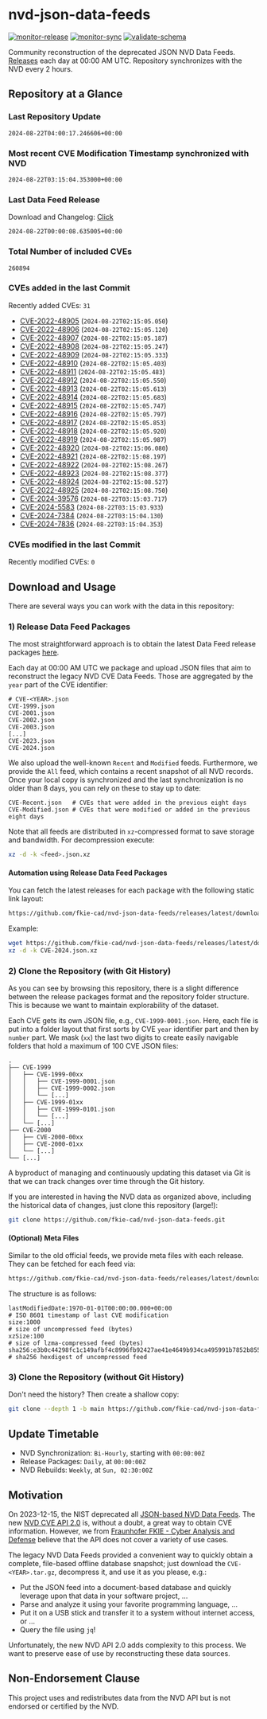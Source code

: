 # nvd-json-data-feeds

[![monitor-release](https://github.com/fkie-cad/nvd-json-data-feeds/actions/workflows/monitor_release.yml/badge.svg)](https://github.com/fkie-cad/nvd-json-data-feeds/actions/workflows/monitor_release.yml)
[![monitor-sync](https://github.com/fkie-cad/nvd-json-data-feeds/actions/workflows/monitor_sync.yml/badge.svg)](https://github.com/fkie-cad/nvd-json-data-feeds/actions/workflows/monitor_sync.yml)
[![validate-schema](https://github.com/fkie-cad/nvd-json-data-feeds/actions/workflows/validate_schema.yml/badge.svg)](https://github.com/fkie-cad/nvd-json-data-feeds/actions/workflows/validate_schema.yml)

Community reconstruction of the deprecated JSON NVD Data Feeds.
[Releases](https://github.com/fkie-cad/nvd-json-data-feeds/releases/latest) each day at 00:00 AM UTC.
Repository synchronizes with the NVD every 2 hours.

## Repository at a Glance

### Last Repository Update

```plain
2024-08-22T04:00:17.246606+00:00
```

### Most recent CVE Modification Timestamp synchronized with NVD

```plain
2024-08-22T03:15:04.353000+00:00
```

### Last Data Feed Release

Download and Changelog: [Click](https://github.com/fkie-cad/nvd-json-data-feeds/releases/latest)

```plain
2024-08-22T00:00:08.635005+00:00
```

### Total Number of included CVEs

```plain
260894
```

### CVEs added in the last Commit

Recently added CVEs: `31`

- [CVE-2022-48905](CVE-2022/CVE-2022-489xx/CVE-2022-48905.json) (`2024-08-22T02:15:05.050`)
- [CVE-2022-48906](CVE-2022/CVE-2022-489xx/CVE-2022-48906.json) (`2024-08-22T02:15:05.120`)
- [CVE-2022-48907](CVE-2022/CVE-2022-489xx/CVE-2022-48907.json) (`2024-08-22T02:15:05.187`)
- [CVE-2022-48908](CVE-2022/CVE-2022-489xx/CVE-2022-48908.json) (`2024-08-22T02:15:05.247`)
- [CVE-2022-48909](CVE-2022/CVE-2022-489xx/CVE-2022-48909.json) (`2024-08-22T02:15:05.333`)
- [CVE-2022-48910](CVE-2022/CVE-2022-489xx/CVE-2022-48910.json) (`2024-08-22T02:15:05.403`)
- [CVE-2022-48911](CVE-2022/CVE-2022-489xx/CVE-2022-48911.json) (`2024-08-22T02:15:05.483`)
- [CVE-2022-48912](CVE-2022/CVE-2022-489xx/CVE-2022-48912.json) (`2024-08-22T02:15:05.550`)
- [CVE-2022-48913](CVE-2022/CVE-2022-489xx/CVE-2022-48913.json) (`2024-08-22T02:15:05.613`)
- [CVE-2022-48914](CVE-2022/CVE-2022-489xx/CVE-2022-48914.json) (`2024-08-22T02:15:05.683`)
- [CVE-2022-48915](CVE-2022/CVE-2022-489xx/CVE-2022-48915.json) (`2024-08-22T02:15:05.747`)
- [CVE-2022-48916](CVE-2022/CVE-2022-489xx/CVE-2022-48916.json) (`2024-08-22T02:15:05.797`)
- [CVE-2022-48917](CVE-2022/CVE-2022-489xx/CVE-2022-48917.json) (`2024-08-22T02:15:05.853`)
- [CVE-2022-48918](CVE-2022/CVE-2022-489xx/CVE-2022-48918.json) (`2024-08-22T02:15:05.920`)
- [CVE-2022-48919](CVE-2022/CVE-2022-489xx/CVE-2022-48919.json) (`2024-08-22T02:15:05.987`)
- [CVE-2022-48920](CVE-2022/CVE-2022-489xx/CVE-2022-48920.json) (`2024-08-22T02:15:06.080`)
- [CVE-2022-48921](CVE-2022/CVE-2022-489xx/CVE-2022-48921.json) (`2024-08-22T02:15:08.197`)
- [CVE-2022-48922](CVE-2022/CVE-2022-489xx/CVE-2022-48922.json) (`2024-08-22T02:15:08.267`)
- [CVE-2022-48923](CVE-2022/CVE-2022-489xx/CVE-2022-48923.json) (`2024-08-22T02:15:08.377`)
- [CVE-2022-48924](CVE-2022/CVE-2022-489xx/CVE-2022-48924.json) (`2024-08-22T02:15:08.527`)
- [CVE-2022-48925](CVE-2022/CVE-2022-489xx/CVE-2022-48925.json) (`2024-08-22T02:15:08.750`)
- [CVE-2024-39576](CVE-2024/CVE-2024-395xx/CVE-2024-39576.json) (`2024-08-22T03:15:03.717`)
- [CVE-2024-5583](CVE-2024/CVE-2024-55xx/CVE-2024-5583.json) (`2024-08-22T03:15:03.933`)
- [CVE-2024-7384](CVE-2024/CVE-2024-73xx/CVE-2024-7384.json) (`2024-08-22T03:15:04.130`)
- [CVE-2024-7836](CVE-2024/CVE-2024-78xx/CVE-2024-7836.json) (`2024-08-22T03:15:04.353`)


### CVEs modified in the last Commit

Recently modified CVEs: `0`



## Download and Usage

There are several ways you can work with the data in this repository:

### 1) Release Data Feed Packages

The most straightforward approach is to obtain the latest Data Feed release packages [here](https://github.com/fkie-cad/nvd-json-data-feeds/releases/latest).

Each day at 00:00 AM UTC we package and upload JSON files that aim to reconstruct the legacy NVD CVE Data Feeds.
Those are aggregated by the `year` part of the CVE identifier:

```
# CVE-<YEAR>.json
CVE-1999.json
CVE-2001.json
CVE-2002.json
CVE-2003.json
[...]
CVE-2023.json
CVE-2024.json
```

We also upload the well-known `Recent` and `Modified` feeds.
Furthermore, we provide the `All` feed, which contains a recent snapshot of all NVD records.
Once your local copy is synchronized and the last synchronization is no older than 8 days, you can rely on these to stay up to date:

```plain
CVE-Recent.json   # CVEs that were added in the previous eight days
CVE-Modified.json # CVEs that were modified or added in the previous eight days
```

Note that all feeds are distributed in `xz`-compressed format to save storage and bandwidth.
For decompression execute:

```sh
xz -d -k <feed>.json.xz
```

#### Automation using Release Data Feed Packages

You can fetch the latest releases for each package with the following static link layout:

```sh
https://github.com/fkie-cad/nvd-json-data-feeds/releases/latest/download/CVE-<YEAR>.json.xz
```

Example:

```sh
wget https://github.com/fkie-cad/nvd-json-data-feeds/releases/latest/download/CVE-2024.json.xz
xz -d -k CVE-2024.json.xz
```

### 2) Clone the Repository (with Git History)

As you can see by browsing this repository, there is a slight difference between the release packages format and the repository folder structure.
This is because we want to maintain explorability of the dataset.

Each CVE gets its own JSON file, e.g., `CVE-1999-0001.json`.
Here, each file is put into a folder layout that first sorts by CVE `year` identifier part and then by `number` part.
We mask (`xx`) the last two digits to create easily navigable folders that hold a maximum of 100 CVE JSON files:

```plain
.
├── CVE-1999
│   ├── CVE-1999-00xx
│   │   ├── CVE-1999-0001.json
│   │   ├── CVE-1999-0002.json
│   │   └── [...]
│   ├── CVE-1999-01xx
│   │   ├── CVE-1999-0101.json
│   │   └── [...]
│   └── [...]
├── CVE-2000
│   ├── CVE-2000-00xx
│   ├── CVE-2000-01xx
│   └── [...]
└── [...]
```

A byproduct of managing and continuously updating this dataset via Git is that we can track changes over time through the Git history.

If you are interested in having the NVD data as organized above, including the historical data of changes, just clone this repository (large!):

```sh
git clone https://github.com/fkie-cad/nvd-json-data-feeds.git
```

#### (Optional) Meta Files

Similar to the old official feeds, we provide meta files with each release. They can be fetched for each feed via:

```sh
https://github.com/fkie-cad/nvd-json-data-feeds/releases/latest/download/CVE-<YEAR>.meta
```

The structure is as follows:

```plain
lastModifiedDate:1970-01-01T00:00:00.000+00:00                          # ISO 8601 timestamp of last CVE modification
size:1000                                                               # size of uncompressed feed (bytes)
xzSize:100                                                              # size of lzma-compressed feed (bytes)
sha256:e3b0c44298fc1c149afbf4c8996fb92427ae41e4649b934ca495991b7852b855 # sha256 hexdigest of uncompressed feed
```

### 3) Clone the Repository (without Git History)

Don't need the history? Then create a shallow copy:

```sh
git clone --depth 1 -b main https://github.com/fkie-cad/nvd-json-data-feeds.git
```


## Update Timetable

* NVD Synchronization: `Bi-Hourly`, starting with `00:00:00Z`
* Release Packages: `Daily`, at `00:00:00Z`
* NVD Rebuilds: `Weekly`, at `Sun, 02:30:00Z`


## Motivation

On 2023-12-15, the NIST deprecated all [JSON-based NVD Data Feeds](https://nvd.nist.gov/vuln/data-feeds#divRetirementBanner-1).
The new [NVD CVE API 2.0](https://nvd.nist.gov/developers/vulnerabilities) is, without a doubt, a great way to obtain CVE information.
However, we from [Fraunhofer FKIE - Cyber Analysis and Defense](https://www.fkie.fraunhofer.de/en/departments/cad.html) believe that the API does not cover a variety of use cases.

The legacy NVD Data Feeds provided a convenient way to quickly obtain a complete, file-based offline database snapshot; just download the `CVE-<YEAR>.tar.gz`, decompress it, and use it as you please, e.g.:

- Put the JSON feed into a document-based database and quickly leverage upon that data in your software project, ...
- Parse and analyze it using your favorite programming language, ...
- Put it on a USB stick and transfer it to a system without internet access, or ...
- Query the file using `jq`!

Unfortunately, the new NVD API 2.0 adds complexity to this process.
We want to preserve ease of use by reconstructing these data sources.

## Non-Endorsement Clause

This project uses and redistributes data from the NVD API but is not endorsed or certified by the NVD.